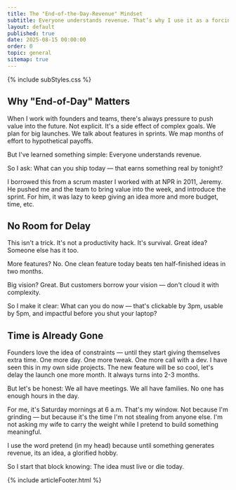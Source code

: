 ```yaml
---
title: The "End-of-the-Day-Revenue" Mindset
subtitle: Everyone understands revenue. That’s why I use it as a forcing function. If it doesn’t earn value today, it’s not worth your weekend.
layout: default
published: true
date: 2025-08-15 00:00:00
order: 0
topic: general
sitemap: true
---
```


{% include subStyles.css %}

## Why "End-of-Day" Matters

When I work with founders and teams, there's always pressure to push value into the future. Not explicit. It's a side effect of complex goals. We plan for big launches. We talk about features in sprints. We map months of effort to hypothetical payoffs.

But I've learned something simple: Everyone understands revenue.

So I ask: What can you ship today — that earns something real by tonight?

I borrowed this from a scrum master I worked with at NPR in 2011, Jeremy. He pushed me and the team to bring value into the week, and introduce the sprint. For him, it was lazy to keep giving an idea more and more budget, time, etc.

## No Room for Delay

This isn't a trick. It's not a productivity hack. It's survival.
Great idea? Someone else has it too.

More features? No. One clean feature today beats ten half-finished ideas in two months.

Big vision? Great. But customers borrow your vision — don't cloud it with complexity.

So I make it clear: What can you do now — that's clickable by 3pm, usable by 5pm, and impactful before you shut your laptop?

## Time is Already Gone

Founders love the idea of constraints — until they start giving themselves extra time. One more day. One more tweak. One more call with a dev. I have seen this in my own side projects. The new feature will be so cool, let's delay the launch one more month. It always turns into 2-3 months.

But let's be honest:
We all have meetings.
We all have families.
No one has enough hours in the day.

For me, it's Saturday mornings at 6 a.m. That's my window. Not because I'm grinding — but because it's the time I'm not stealing from anyone else. I'm not asking my wife to carry the weight while I pretend to build something meaningful.

I use the word pretend (in my head) because until something generates revenue, its an idea, a glorified hobby.

So I start that block knowing: The idea must live or die today.

{% include articleFooter.html %}

